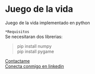 # Juego de la vida

Juego de la vida implementado en python

`*Requisitos`<br>
Se necesitaran dos librerias: 

  > pip install numpy<br>
  > pip install pygame
  
  [Contactame](https://www.facebook.com/kliver.DaNiell.336)<br>
  [Conecta conmigo en linkedin](https://www.linkedin.com/in/kliver-g-b87a73108/)<br>